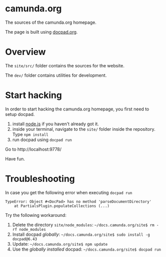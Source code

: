 camunda.org
===========

The sources of the camunda.org homepage.

The page is built using [docpad.org](http://docpad.org).

Overview
========

The `site/src/` folder contains the sources for the website.

The `dev/` folder contains utilities for development.

Start hacking
=============

In order to start hacking the camunda.org homepage, you first need to setup docpad.

1. install [node.js](http://nodejs.org/) if you haven't already got it.
2. inside your terminal, navigate to the `site/` folder inside the repository. Type `npm install`
3. run docpad using `docpad run`

Go to http://localhost:9778/

Have fun.

Troubleshooting
===============

In case you get the following error when executing `docpad run`

```
TypeError: Object #<DocPad> has no method 'parseDocumentDirectory'
    at PartialsPlugin.populateCollections (...)
```

Try the following workaround:

1. Delete the directory `site/node_modules`: `~/docs.camunda.org/site$ rm -rf node_modules`
2. Install docpad *globally*: `~/docs.camunda.org/site$ sudo install -g docpad@6.43`
3. Update: `~/docs.camunda.org/site$ npm update`
4. Use the *globally installed* docpad: `~/docs.camunda.org/site$ docpad run`

